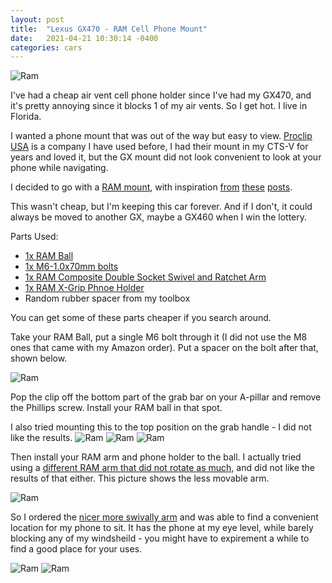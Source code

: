 ```yaml
---
layout: post
title:  "Lexus GX470 - RAM Cell Phone Mount"
date:   2021-04-21 10:30:14 -0400
categories: cars
---
```


![Ram](/images/ram/10.jpg)

I've had a cheap air vent cell phone holder since I've had my GX470, and it's pretty annoying since it blocks 1 of my air vents. So I get hot. I live in Florida.

I wanted a phone mount that was out of the way but easy to view. [Proclip USA](https://www.proclipusa.com/product/853197-proclip-angled-mount) is a company I have used before, I had their mount in my CTS-V for years and loved it, but the GX mount did not look convenient to look at your phone while navigating. 

I decided to go with a [RAM mount](https://www.rammount.com/), with inspiration [from](https://www.facebook.com/groups/LexusGXOR/permalink/1591279391003168) [these](https://www.tacomaworld.com/threads/mod-a-pillar-ram-mount-gps-phone-holder.372250/) [posts](https://forum.ih8mud.com/threads/gx470-no-drill-phone-mount-5-minute-install.1229874/). 

This wasn't cheap, but I'm keeping this car forever. And if I don't, it could always be moved to another GX, maybe a GX460 when I win the lottery. 

Parts Used:
* [1x RAM Ball](https://amzn.to/2QOqKrb)
* [1x M6-1.0x70mm bolts](https://amzn.to/2QOqKrb)
* [1x RAM Composite Double Socket Swivel and Ratchet Arm](https://amzn.to/3b2LGCU)
* [1x RAM X-Grip Phnoe Holder](https://amzn.to/3dF32a8)
* Random rubber spacer from my toolbox

You can get some of these parts cheaper if you search around.

Take your RAM Ball, put a single M6 bolt through it (I did not use the M8 ones that came with my Amazon order). Put a spacer on the bolt after that, shown below. 

![Ram](/images/ram/7.jpg)

Pop the clip off the bottom part of the grab bar on your A-pillar and remove the Phillips screw. Install your RAM ball in that spot. 

I also tried mounting this to the top position on the grab handle - I did not like the results.
![Ram](/images/ram/3.jpg)
![Ram](/images/ram/4.jpg)
![Ram](/images/ram/5.jpg)

Then install your RAM arm and phone holder to the ball. I actually tried using a [different RAM arm that did not rotate as much](https://amzn.to/2P8QK04), and did not like the results of that either. This picture shows the less movable arm. 

![Ram](/images/ram/9.jpg)

So I ordered the [nicer more swivally arm](https://amzn.to/3b2LGCU) and was able to find a convenient location for my phone to sit. It has the phone at my eye level, while barely blocking any of my windsheild - you might have to expirement a while to find a good place for your uses. 

![Ram](/images/ram/10.jpg)
![Ram](/images/ram/11.jpg)
